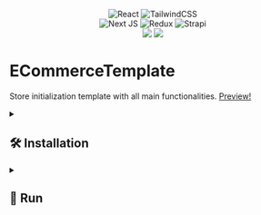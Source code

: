 <div align="center">

![React](https://img.shields.io/badge/react-%2320232a.svg?style=for-the-badge&logo=react&logoColor=%2361DAFB)
![TailwindCSS](https://img.shields.io/badge/tailwindcss-%2338B2AC.svg?style=for-the-badge&logo=tailwind-css&logoColor=white)\
![Next JS](https://img.shields.io/badge/Next-black?style=for-the-badge&logo=next.js&logoColor=white)
![Redux](https://img.shields.io/badge/Redux-593D88?style=for-the-badge&logo=redux&logoColor=white)
![Strapi](https://img.shields.io/badge/strapi-%232E7EEA.svg?style=for-the-badge&logo=strapi&logoColor=white)\
<img src="https://img.shields.io/badge/npm-9.6.5-brightgreen"/>
<img src="https://img.shields.io/badge/node-18.15.0-blue"/>

</div>

# ECommerceTemplate

Store initialization template with all main functionalities. [Preview!](https://e-commerce-template-szymcode.vercel.app/)
  


<details><summary> <h2>  🛠️ Installation  </summary>

• First make sure u have installed latest versions of [ReactJS, NodeJS,](https://react.dev/learn/installation), [Tailwind CSS,](https://tailwindcss.com/docs/installation) [Strapi](https://strapi.io/) and [Redux](https://redux.js.org/introduction/getting-started).

• Clone this repository or download latest release.

• Install modules using npm install in **_frontend_** and **_backend_** directory.

```bash
npm install
```

### **Make sure u have installed all modules!**

</details>


<details><summary> <h2>  🚀 Run  </summary>

• **_backend_** directory:

```bash
npm run develop
```

• **_frontend_** directory:

```bash
npm run dev
```


</details>  

